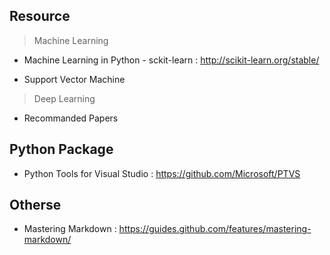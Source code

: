 ## Resource

> Machine Learning

* Machine Learning in Python - sckit-learn : http://scikit-learn.org/stable/

* Support Vector Machine

> Deep Learning

* Recommanded Papers


## Python Package
* Python Tools for Visual Studio : https://github.com/Microsoft/PTVS


## Otherse
* Mastering Markdown : https://guides.github.com/features/mastering-markdown/
